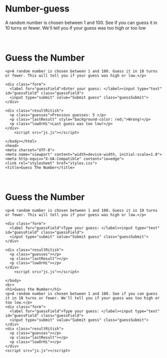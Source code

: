 # Number-guess
A random number is chosen between 1 and 100. See if you can guess it in 10 turns or fewer. We'll tell you if your guess was too high or too low
<!DOCTYPE html>
<html lang="en"><head>
    <meta charset="UTF-8">
    <meta name="viewport" content="width=device-width, initial-scale=1.0">
    <meta http-equiv="X-UA-Compatible" content="ie=edge">
    <link rel="stylesheet" href="styles.css">
    <title>Guess The Number</title>
  </head>
   <body background="images.jpg"><br>
    <h1>Guess the Number</h1>

    <p>A random number is chosen between 1 and 100. Guess it in 10 turns or fewer. This will tell you if your guess was high or low.</p>

    <div class="form">
      <label for="guessField">Enter your guess: </label><input type="text" id="guessField" class="guessField">
      <input type="submit" value="Submit guess" class="guessSubmit">
    </div>

    <div class="resultRitish">
      <p class="guesses">Previous guesses: 5 </p>
      <p class="lastResult" style="background-color: red;">Wrong!</p>
      <p class="lowOrHi">Last guess was too low!</p>
    </div>
        <script src="js.js"></script>
      
    </body></html>
    <head>
    <meta charset="UTF-8">
    <meta name="viewport" content="width=device-width, initial-scale=1.0">
    <meta http-equiv="X-UA-Compatible" content="ie=edge">
    <link rel="stylesheet" href="styles.css">
    <title>Guess The Number</title>
  </head>
  <body background="images.jpg"><br>
    <h1>Guess the Number</h1>

    <p>A random number is chosen between 1 and 100. Guess it in 10 turns or fewer. This will tell you if your guess was high or low.</p>

    <div class="form">
      <label for="guessField">Type your guess: </label><input type="text" id="guessField" class="guessField">
      <input type="submit" value="Submit guess" class="guessSubmit">
    </div>

    <div class="resultRitish">
      <p class="guesses"></p>
      <p class="lastResult"></p>
      <p class="lowOrHi"></p>
    </div>
        <script src="js.js"></script>
      
    </body>
    <br>
    <h1>Guess the Number</h1>
    <p>A random number is chosen between 1 and 100. See if you can guess it in 10 turns or fewer. We'll tell you if your guess was too high or too low.</p>
    <div class="form">
      <label for="guessField">Type your guess: </label><input type="text" id="guessField" class="guessField">
      <input type="submit" value="Submit guess" class="guessSubmit">
    </div>
    <div class="resultRitish">
      <p class="guesses"></p>
      <p class="lastResult"></p>
      <p class="lowOrHi"></p>
    </div>
    <script src="js.js"></script>



